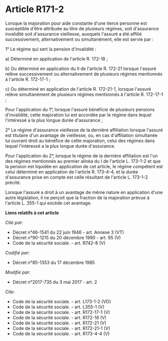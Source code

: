 # Article R171-2

Lorsque la majoration pour aide constante d'une tierce personne est susceptible d'être attribuée au titre de plusieurs
régimes, soit d'assurance invalidité soit d'assurance vieillesse, auxquels l'assuré a été affilié successivement,
alternativement ou simultanément, elle est servie par : 

1° Le régime qui sert la pension d'invalidité : 

a) Déterminé en application de l'article R. 172-18 ; 

b) Ou déterminé en application du II de l'article R. 172-21 lorsque l'assuré relève successivement ou alternativement de
plusieurs régimes mentionnés à l'article R. 172-17-1 ; 

c) Ou déterminé en application de l'article R. 172-21-1, lorsque l'assuré relève simultanément de plusieurs régimes
mentionnés à l'article R. 172-17-1 ; 

Pour l'application du 1°, lorsque l'assuré bénéficie de plusieurs pensions d'invalidité, cette majoration lui est accordée
par le régime dans lequel l'intéressé a la plus longue durée d'assurance ; 

2° Le régime d'assurance vieillesse de la dernière affiliation lorsque l'assuré est titulaire d'un avantage de vieillesse,
ou, en cas d'affiliation simultanée lui ouvrant droit au bénéfice de cette majoration, celui des régimes dans lequel
l'intéressé a la plus longue durée d'assurance. 

Pour l'application du 2°, lorsque le régime de la dernière affiliation est l'un des régimes mentionnés au premier alinéa du I
de l'article L. 173-1-2 et que la pension est liquidée en application de cet article, le régime compétent est celui déterminé
en application de l'article R. 173-4-4, et la durée d'assurance prise en compte est celle résultant de l'article L. 173-1-2
précité. 

Lorsque l'assuré a droit à un avantage de même nature en application d'une autre législation, il ne perçoit que la fraction
de la majoration prévue à l'article L. 355-1 qui excède cet avantage.

**Liens relatifs à cet article**

_Cité par_:

  - Décret n°46-1541 du 22 juin 1946 - art. Annexe 3 (VT)
  - Décret n°90-1215 du 20 décembre 1990 - art. 95 (V)
  - Code de la sécurité sociale. - art. R742-8 (V)

_Codifié par_:

  - Décret n°85-1353 du 17 décembre 1985

_Modifié par_:

  - Décret n°2017-735 du 3 mai 2017 - art. 2

_Cite_:

  - Code de la sécurité sociale. - art. L173-1-2 (VD)
  - Code de la sécurité sociale. - art. L355-1 (V)
  - Code de la sécurité sociale. - art. R172-17-1 (V)
  - Code de la sécurité sociale. - art. R172-18 (V)
  - Code de la sécurité sociale. - art. R172-21 (V)
  - Code de la sécurité sociale. - art. R172-21-1 (V)
  - Code de la sécurité sociale. - art. R173-4-4 (V)
